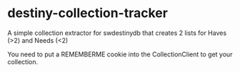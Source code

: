 # destiny-collection-tracker
A simple collection extractor for swdestinydb that creates 2 lists for Haves (>2) and Needs (<2)

You need to put a REMEMBERME cookie into the CollectionClient to get your collection.
